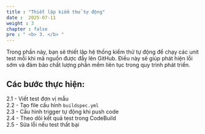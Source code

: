 ```yaml
---
title : "Thiết lập kiểm thử tự động"
date :  2025-07-11
weight : 3 
chapter : false
pre : " <b> 3. </b> "
---
```

Trong phần này, bạn sẽ thiết lập hệ thống kiểm thử tự động để chạy các unit test mỗi khi mã nguồn được đẩy lên GitHub. Điều này sẽ giúp phát hiện lỗi sớm và đảm bảo chất lượng phần mềm liên tục trong quy trình phát triển.

## Các bước thực hiện:

2.1 - Viết test đơn vị mẫu  
2.2 - Tạo file cấu hình `buildspec.yml`  
2.3 - Cấu hình trigger tự động khi push code  
2.4 - Theo dõi kết quả test trong CodeBuild  
2.5 - Sửa lỗi nếu test thất bại

  
